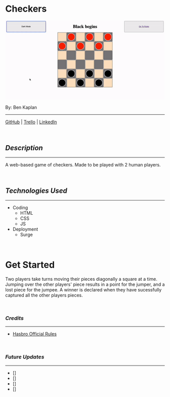 # Checkers

![Checkers](6x6_board.gif)

By: Ben Kaplan

---

[GitHub](https://github.com/JBenKaplan) | [Trello](https://trello.com/b/N2WlwgC4/checkers) | [LinkedIn](https://www.linkedin.com/in/jbenkaplan/)

<br />

## **_Description_**

---

A web-based game of checkers. Made to be played with 2 human players.

<br />

## **_Technologies Used_**

---

- Coding
  - HTML
  - CSS
  - JS
- Deployment
  - Surge

<br />

# Get Started

Two players take turns moving their pieces diagonally a square at a time. Jumping over the other players' piece results in a point for the jumper, and a lost piece for the jumpee. A winner is declared when they have sucessfully captured all the other players pieces.

<br />

### **_Credits_**

---

- [Hasbro Official Rules](https://www.hasbro.com/common/instruct/Checkers.PDF)

<br />

### **_Future Updates_**

---

- []
- []
- []
- []
